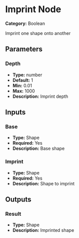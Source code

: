 
# Imprint Node

**Category:** Boolean

Imprint one shape onto another

## Parameters


### Depth
- **Type:** number
- **Default:** 1
- **Min:** 0.01
- **Max:** 1000
- **Description:** Imprint depth


## Inputs


### Base
- **Type:** Shape
- **Required:** Yes
- **Description:** Base shape


### Imprint
- **Type:** Shape
- **Required:** Yes
- **Description:** Shape to imprint


## Outputs


### Result
- **Type:** Shape
- **Description:** Imprinted shape



